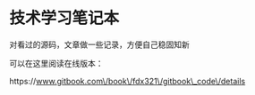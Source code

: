 # 技术学习笔记本

对看过的源码，文章做一些记录，方便自己稳固知新

可以在这里阅读在线版本：

https:\/\/www.gitbook.com\/book\/fdx321\/gitbook\_code\/details

